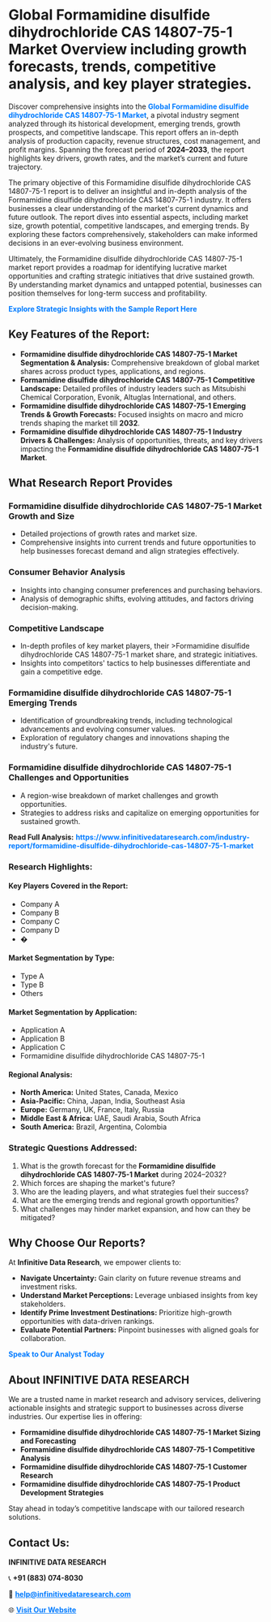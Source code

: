 <h1>Global Formamidine disulfide dihydrochloride CAS 14807-75-1 Market Overview including growth forecasts, trends, competitive analysis, and key player strategies.</h1>
<p>
Discover comprehensive insights into the 
<a href="https://www.infinitivedataresearch.com/industry-report/formamidine-disulfide-dihydrochloride-cas-14807-75-1-market" rel="dofollow" style="color: #007BFF; text-decoration: none;"><strong>Global Formamidine disulfide dihydrochloride CAS 14807-75-1 Market</strong></a>, a pivotal industry segment analyzed through its historical development, emerging trends, growth prospects, and competitive landscape. This report offers an in-depth analysis of production capacity, revenue structures, cost management, and profit margins. Spanning the forecast period of <strong>2024–2033</strong>, the report highlights key drivers, growth rates, and the market’s current and future trajectory.
</p>
<p>
The primary objective of this Formamidine disulfide dihydrochloride CAS 14807-75-1 report is to deliver an insightful and in-depth analysis of the Formamidine disulfide dihydrochloride CAS 14807-75-1 industry. It offers businesses a clear understanding of the market's current dynamics and future outlook. The report dives into essential aspects, including market size, growth potential, competitive landscapes, and emerging trends. By exploring these factors comprehensively, stakeholders can make informed decisions in an ever-evolving business environment.
</p>
<p>
Ultimately, the Formamidine disulfide dihydrochloride CAS 14807-75-1 market report provides a roadmap for identifying lucrative market opportunities and crafting strategic initiatives that drive sustained growth. By understanding market dynamics and untapped potential, businesses can position themselves for long-term success and profitability.
</p>
<p>
<a href="https://www.infinitivedataresearch.com/request-sample/reportId=103337" style="color: #007BFF; text-decoration: none;"><strong>Explore Strategic Insights with the Sample Report Here</strong></a>
</p>

<h2>Key Features of the Report:</h2>
<ul>
<li><strong>Formamidine disulfide dihydrochloride CAS 14807-75-1 Market Segmentation & Analysis:</strong> Comprehensive breakdown of global market shares across product types, applications, and regions.</li>
<li><strong>Formamidine disulfide dihydrochloride CAS 14807-75-1 Competitive Landscape:</strong> Detailed profiles of industry leaders such as Mitsubishi Chemical Corporation, Evonik, Altuglas International, and others.</li>
<li><strong>Formamidine disulfide dihydrochloride CAS 14807-75-1 Emerging Trends & Growth Forecasts:</strong> Focused insights on macro and micro trends shaping the market till <strong>2032</strong>.</li>
<li><strong>Formamidine disulfide dihydrochloride CAS 14807-75-1 Industry Drivers & Challenges:</strong> Analysis of opportunities, threats, and key drivers impacting the <strong>Formamidine disulfide dihydrochloride CAS 14807-75-1 Market</strong>.</li>
</ul>

<h2>What Research Report Provides</h2>
<h3>Formamidine disulfide dihydrochloride CAS 14807-75-1 Market Growth and Size</h3>
<ul>
<li>Detailed projections of growth rates and market size.</li>
<li>Comprehensive insights into current trends and future opportunities to help businesses forecast demand and align strategies effectively.</li>
</ul>

<h3>Consumer Behavior Analysis</h3>
<ul>
<li>Insights into changing consumer preferences and purchasing behaviors.</li>
<li>Analysis of demographic shifts, evolving attitudes, and factors driving decision-making.</li>
</ul>

<h3>Competitive Landscape</h3>
<ul>
<li>In-depth profiles of key market players, their >Formamidine disulfide dihydrochloride CAS 14807-75-1 market share, and strategic initiatives.</li>
<li>Insights into competitors' tactics to help businesses differentiate and gain a competitive edge.</li>
</ul>

<h3>Formamidine disulfide dihydrochloride CAS 14807-75-1 Emerging Trends</h3>
<ul>
<li>Identification of groundbreaking trends, including technological advancements and evolving consumer values.</li>
<li>Exploration of regulatory changes and innovations shaping the industry's future.</li>
</ul>

<h3>Formamidine disulfide dihydrochloride CAS 14807-75-1 Challenges and Opportunities</h3>
<ul>
<li>A region-wise breakdown of market challenges and growth opportunities.</li>
<li>Strategies to address risks and capitalize on emerging opportunities for sustained growth.</li>
</ul>
<p><strong>Read Full Analysis:</strong> <a href="https://www.infinitivedataresearch.com/industry-report/formamidine-disulfide-dihydrochloride-cas-14807-75-1-market" rel="dofollow" style="color: #007BFF; text-decoration: none;"><strong>https://www.infinitivedataresearch.com/industry-report/formamidine-disulfide-dihydrochloride-cas-14807-75-1-market</strong></a></p>
<h3>Research Highlights:</h3>
<h4>Key Players Covered in the Report:</h4>
<ul><li>Company A</li><li>Company B</li><li>Company C</li><li>Company D</li><li>�</li></ul>
<h4>Market Segmentation by Type:</h4>
<ul><li>Type A</li><li>Type B</li><li>Others</li></ul>
<h4>Market Segmentation by Application:</h4>
<ul><li>Application A</li><li>Application B</li><li>Application C</li><li>Formamidine disulfide dihydrochloride CAS 14807-75-1</li></ul>

<h4>Regional Analysis:</h4>
<ul>
<li><strong>North America:</strong> United States, Canada, Mexico</li>
<li><strong>Asia-Pacific:</strong> China, Japan, India, Southeast Asia</li>
<li><strong>Europe:</strong> Germany, UK, France, Italy, Russia</li>
<li><strong>Middle East & Africa:</strong> UAE, Saudi Arabia, South Africa</li>
<li><strong>South America:</strong> Brazil, Argentina, Colombia</li>
</ul>

<h3>Strategic Questions Addressed:</h3>
<ol>
<li>What is the growth forecast for the <strong>Formamidine disulfide dihydrochloride CAS 14807-75-1 Market</strong> during 2024–2032?</li>
<li>Which forces are shaping the market's future?</li>
<li>Who are the leading players, and what strategies fuel their success?</li>
<li>What are the emerging trends and regional growth opportunities?</li>
<li>What challenges may hinder market expansion, and how can they be mitigated?</li>
</ol>

<h2>Why Choose Our Reports?</h2>
<p>At <strong>Infinitive Data Research</strong>, we empower clients to:</p>
<ul>
<li><strong>Navigate Uncertainty:</strong> Gain clarity on future revenue streams and investment risks.</li>
<li><strong>Understand Market Perceptions:</strong> Leverage unbiased insights from key stakeholders.</li>
<li><strong>Identify Prime Investment Destinations:</strong> Prioritize high-growth opportunities with data-driven rankings.</li>
<li><strong>Evaluate Potential Partners:</strong> Pinpoint businesses with aligned goals for collaboration.</li>
</ul>
<p><a href="https://www.infinitivedataresearch.com/industry-report/formamidine-disulfide-dihydrochloride-cas-14807-75-1-market" rel="dofollow" style="color: #007BFF; text-decoration: none;"><strong>Speak to Our Analyst Today</strong></a></p>

<h2>About INFINITIVE DATA RESEARCH</h2>
<p>We are a trusted name in market research and advisory services, delivering actionable insights and strategic support to businesses across diverse industries. Our expertise lies in offering:</p>
<ul>
<li><strong>Formamidine disulfide dihydrochloride CAS 14807-75-1 Market Sizing and Forecasting</strong></li>
<li><strong>Formamidine disulfide dihydrochloride CAS 14807-75-1 Competitive Analysis</strong></li>
<li><strong>Formamidine disulfide dihydrochloride CAS 14807-75-1 Customer Research</strong></li>
<li><strong>Formamidine disulfide dihydrochloride CAS 14807-75-1 Product Development Strategies</strong></li>
</ul>
<p>Stay ahead in today’s competitive landscape with our tailored research solutions.</p>

<h2>Contact Us:</h2>
<p><strong>INFINITIVE DATA RESEARCH</strong></p>
<p>📞 <strong>+91 (883) 074-8030</strong></p>
<p>📧 <strong><a href="mailto:help@infinitivedataresearch.com" style="color: #007BFF;">help@infinitivedataresearch.com</a></strong></p>
<p>🌐 <strong><a href="https://www.infinitivedataresearch.com" rel="dofollow" style="color: #007BFF;">Visit Our Website</a></strong></p>